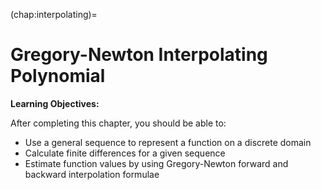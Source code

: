 (chap:interpolating)=
# Gregory-Newton Interpolating Polynomial

**Learning Objectives:**

After completing this chapter, you should be able to:

- Use a general sequence to represent a function on a discrete domain
- Calculate finite differences for a given sequence
- Estimate function values by using Gregory-Newton forward and backward interpolation formulae

```{tableofcontents}
```

